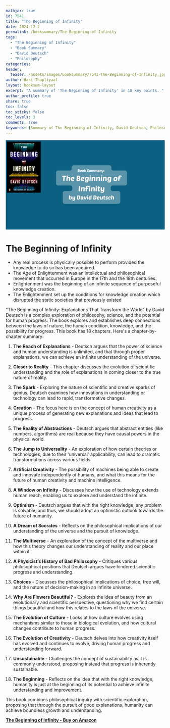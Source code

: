 ```yaml
---
mathjax: true
id: 7541
title: "The Beginning of Infinity"
date: 2024-12-2
permalink: /booksummary/The-Beginning-of-Infinity
tags:
  - "The Beginning of Infinity"
  - "Book Summary"
  - "David Deutsch"
  - "Philosophy"
categories:
header:
  teaser: /assets/images/booksummary/7541-The-Beginning-of-Infinity.jpg
author: Hari Thapliyaal
layout: booksum-layout
excerpt: "A summary of 'The Beginning of Infinity' in 18 key points. "
author_profile: true
share: true
toc: false
toc_sticky: false
toc_levels: 3
comments: true
keywords: [Summary of The Beginning of Infinity, David Deutsch, Philosophy]
---
```


![The Beginning of Infinity](/assets/images/booksummary/7541-The-Beginning-of-Infinity.jpg)

# The Beginning of Infinity

- Any real process is physically possible to perform provided the knowledge to do so has been acquired. 
- The Age of Enlightenment was an intellectual and philosophical movement that occurred in Europe in the 17th and the 18th centuries.
- Enlightenment was the beginning of an infinite sequence of purposeful knowledge creation.
- The Enlightenment set up the conditions for knowledge creation which disrupted the static societies that previously existed

"The Beginning of Infinity: Explanations That Transform the World" by David Deutsch is a complex exploration of philosophy, science, and the potential for human progress. The book explores and establishes deep connections between the laws of nature, the human condition, knowledge, and the possibility for progress. This book has 18 chapters. Here's a chapter-by-chapter summary:

1. **The Reach of Explanations** - Deutsch argues that the power of science and human understanding is unlimited, and that through proper explanations, we can achieve an infinite understanding of the universe.

2. **Closer to Reality** - This chapter discusses the evolution of scientific understanding and the role of explanations in coming closer to the true nature of reality.

3. **The Spark** - Exploring the nature of scientific and creative sparks of genius, Deutsch examines how innovations in understanding or technology can lead to rapid, transformative changes.

4. **Creation** - The focus here is on the concept of human creativity as a unique process of generating new explanations and ideas that lead to progress.

5. **The Reality of Abstractions** - Deutsch argues that abstract entities (like numbers, algorithms) are real because they have causal powers in the physical world.

6. **The Jump to Universality** - An exploration of how certain theories or technologies, due to their 'universal' applicability, can lead to dramatic transformations across various fields.

7. **Artificial Creativity** - The possibility of machines being able to create and innovate independently of humans, and what this means for the future of human creativity and machine intelligence.

8. **A Window on Infinity** - Discusses how the use of technology extends human reach, enabling us to explore and understand the infinite.

9. **Optimism** - Deutsch argues that with the right knowledge, any problem is solvable, and thus, we should adopt an optimistic outlook towards the future of humanity.

10. **A Dream of Socrates** - Reflects on the philosophical implications of our understanding of the universe and the pursuit of knowledge.

11. **The Multiverse** - An exploration of the concept of the multiverse and how this theory changes our understanding of reality and our place within it.

12. **A Physicist’s History of Bad Philosophy** - Critiques various philosophical positions that Deutsch argues have hindered scientific progress and understanding.

13. **Choices** - Discusses the philosophical implications of choice, free will, and the nature of decision-making in an infinite universe.

14. **Why Are Flowers Beautiful?** - Explores the idea of beauty from an evolutionary and scientific perspective, questioning why we find certain things beautiful and how this relates to the laws of the universe.

15. **The Evolution of Culture** - Looks at how culture evolves using mechanisms similar to those in biological evolution, and how cultural changes contribute to human progress.

16. **The Evolution of Creativity** - Deutsch delves into how creativity itself has evolved and continues to evolve, driving human progress and understanding forward.

17. **Unsustainable** - Challenges the concept of sustainability as it is commonly understood, proposing instead that progress is inherently sustainable.

18. **The Beginning** - Reflects on the idea that with the right knowledge, humanity is just at the beginning of its potential to achieve infinite understanding and improvement.

This book combines philosophical inquiry with scientific exploration, proposing that through the pursuit of good explanations, humanity can achieve boundless growth and understanding.

[**The Beginning of Infinity - Buy on Amazon**](https://www.amazon.in/Beginning-Infinity-Explanations-Transform-World/dp/0143121359)